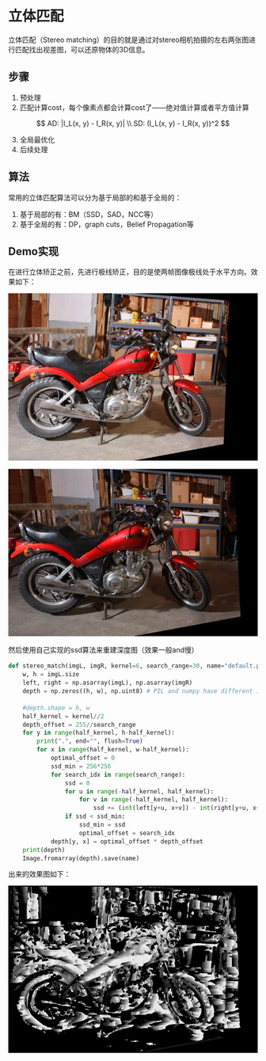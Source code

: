 # 立体匹配

立体匹配（Stereo matching）的目的就是通过对stereo相机拍摄的左右两张图进行匹配找出视差图，可以还原物体的3D信息。

## 步骤

1. 预处理
2. 匹配计算cost，每个像素点都会计算cost了——绝对值计算或者平方值计算

$$
AD: |I_L(x, y) - I_R(x, y)| \\
SD: (I_L(x, y) - I_R(x, y))^2
$$

3. 全局最优化
4. 后续处理

## 算法

常用的立体匹配算法可以分为基于局部的和基于全局的：

1. 基于局部的有：BM（SSD，SAD，NCC等）
2. 基于全局的有：DP，graph cuts，Belief Propagation等



## Demo实现

在进行立体矫正之前，先进行极线矫正，目的是使两帧图像极线处于水平方向。效果如下：

![img](https://github.com/LucienXian/Slam_training/blob/master/StereoMatching/MiddEval3/trainingQ/MotorcycleE/RectifiedL.png)

![img](https://github.com/LucienXian/Slam_training/blob/master/StereoMatching/MiddEval3/trainingQ/MotorcycleE/RectifiedR.png)

然后使用自己实现的ssd算法来重建深度图（效果一般and慢）

```python
def stereo_match(imgL, imgR, kernel=6, search_range=30, name="default.png"):
    w, h = imgL.size
    left, right = np.asarray(imgL), np.asarray(imgR)
    depth = np.zeros((h, w), np.uint8) # PIL and numpy have different indexing systems.
    
    #depth.shape = h, w
    half_kernel = kernel//2
    depth_offset = 255//search_range
    for y in range(half_kernel, h-half_kernel):
        print(".", end="", flush=True)
        for x in range(half_kernel, w-half_kernel):
            optimal_offset = 0
            ssd_min = 256*256
            for search_idx in range(search_range):
                ssd = 0
                for u in range(-half_kernel, half_kernel):
                    for v in range(-half_kernel, half_kernel):
                        ssd += (int(left[y+u, x+v]) - int(right[y+u, x+v-search_idx]))**2
                if ssd < ssd_min:
                    ssd_min = ssd
                    optimal_offset = search_idx
            depth[y, x] = optimal_offset * depth_offset
    print(depth)
    Image.fromarray(depth).save(name)
```

出来的效果图如下：

![img](https://github.com/LucienXian/Slam_training/blob/master/StereoMatching/MiddEval3/trainingQ/MotorcycleE/output_v2.png)

